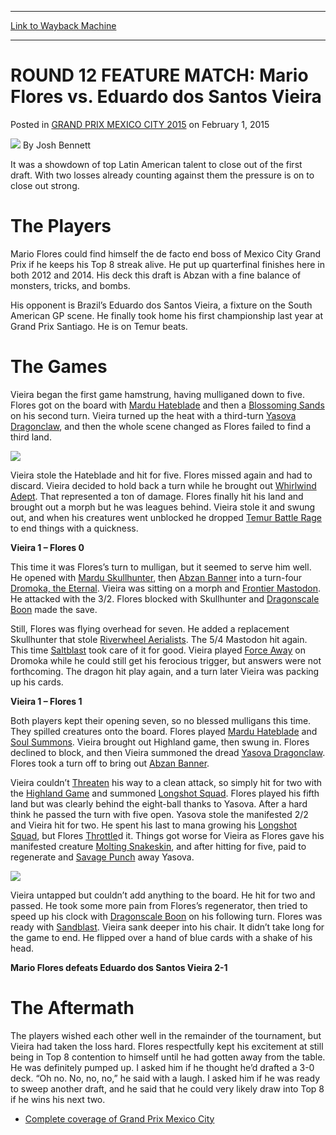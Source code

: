 
---
[Link to Wayback Machine](https://web.archive.org/web/20150911111910/http://magic.wizards.com/en/events/coverage/gpmex15/round-12-feature-match-mario-flores-vs-eduardo-dos-santos-vieira-2015-02-01)

[_metadata_:author]:- "Josh Bennett"
[_metadata_:description]:- "It was a showdown of top Latin American talent to close out of the first draft. With two losses already counting against them the pressure is on to close out strong. The Players Mario Flores could find himself the de facto end boss of Mexico City Grand Prix if he keeps his Top 8 streak alive. He put up quarterfinal finishes here in both 2012 and 2014. His deck this draft is Abzan with a fine balance of monsters, tricks, and bombs."
[_metadata_:generator]:- "Drupal 7 (http://drupal.org)"
[_metadata_:node]:- "343021"
[_metadata_:publish_date]:- "2015-02-01"
[_metadata_:source]:- "div-main-content"
[_metadata_:title]:- "ROUND 12 FEATURE MATCH: Mario Flores vs. Eduardo dos Santos Vieira"
[_metadata_:wayback_capture_timestamp]:- "2015-09-11 11:19:10"
[_metadata_:wayback_raw_url]:- "https://web.archive.org/web/20150911111910id_/http://magic.wizards.com/en/events/coverage/gpmex15/round-12-feature-match-mario-flores-vs-eduardo-dos-santos-vieira-2015-02-01"
[_metadata_:wayback_url]:- "http://magic.wizards.com/en/events/coverage/gpmex15/round-12-feature-match-mario-flores-vs-eduardo-dos-santos-vieira-2015-02-01"
---


ROUND 12 FEATURE MATCH: Mario Flores vs. Eduardo dos Santos Vieira
==================================================================



 Posted in [GRAND PRIX MEXICO CITY 2015](/en/events/coverage/gpmex15)
 on February 1, 2015 






![](https://media.magic.wizards.com/styles/auth_small/public/images/person/authorpic_joshbennett.jpg)
By Josh Bennett










It was a showdown of top Latin American talent to close out of the first draft. With two losses already counting against them the pressure is on to close out strong.


The Players
===========


Mario Flores could find himself the de facto end boss of Mexico City Grand Prix if he keeps his Top 8 streak alive. He put up quarterfinal finishes here in both 2012 and 2014. His deck this draft is Abzan with a fine balance of monsters, tricks, and bombs.


His opponent is Brazil’s Eduardo dos Santos Vieira, a fixture on the South American GP scene. He finally took home his first championship last year at Grand Prix Santiago. He is on Temur beats.


The Games
=========


Vieira began the first game hamstrung, having mulliganed down to five. Flores got on the board with [Mardu Hateblade](http://gatherer.wizards.com/Pages/Card/Details.aspx?name=Mardu+Hateblade) and then a [Blossoming Sands](http://gatherer.wizards.com/Pages/Card/Details.aspx?name=Blossoming+Sands) on his second turn. Vieira turned up the heat with a third-turn [Yasova Dragonclaw](http://gatherer.wizards.com/Pages/Card/Details.aspx?name=Yasova+Dragonclaw), and then the whole scene changed as Flores failed to find a third land.


![](https://media.wizards.com/2015/events/gpmex15/r12fm.jpg)  



Vieira stole the Hateblade and hit for five. Flores missed again and had to discard. Vieira decided to hold back a turn while he brought out [Whirlwind Adept](http://gatherer.wizards.com/Pages/Card/Details.aspx?name=Whirlwind+Adept). That represented a ton of damage. Flores finally hit his land and brought out a morph but he was leagues behind. Vieira stole it and swung out, and when his creatures went unblocked he dropped [Temur Battle Rage](http://gatherer.wizards.com/Pages/Card/Details.aspx?name=Temur+Battle+Rage) to end things with a quickness.


**Vieira 1 – Flores 0**


This time it was Flores’s turn to mulligan, but it seemed to serve him well. He opened with [Mardu Skullhunter](http://gatherer.wizards.com/Pages/Card/Details.aspx?name=Mardu+Skullhunter), then [Abzan Banner](http://gatherer.wizards.com/Pages/Card/Details.aspx?name=Abzan+Banner) into a turn-four [Dromoka, the Eternal](http://gatherer.wizards.com/Pages/Card/Details.aspx?name=Dromoka%2C+the+Eternal). Vieira was sitting on a morph and [Frontier Mastodon](http://gatherer.wizards.com/Pages/Card/Details.aspx?name=Frontier+Mastodon). He attacked with the 3/2. Flores blocked with Skullhunter and [Dragonscale Boon](http://gatherer.wizards.com/Pages/Card/Details.aspx?name=Dragonscale+Boon) made the save.


Still, Flores was flying overhead for seven. He added a replacement Skullhunter that stole [Riverwheel Aerialists](http://gatherer.wizards.com/Pages/Card/Details.aspx?name=Riverwheel+Aerialists). The 5/4 Mastodon hit again. This time [Saltblast](http://gatherer.wizards.com/Pages/Card/Details.aspx?name=Saltblast) took care of it for good. Vieira played [Force Away](http://gatherer.wizards.com/Pages/Card/Details.aspx?name=Force+Away) on Dromoka while he could still get his ferocious trigger, but answers were not forthcoming. The dragon hit play again, and a turn later Vieira was packing up his cards.


**Vieira 1 – Flores 1**


Both players kept their opening seven, so no blessed mulligans this time. They spilled creatures onto the board. Flores played [Mardu Hateblade](http://gatherer.wizards.com/Pages/Card/Details.aspx?name=Mardu+Hateblade) and [Soul Summons](http://gatherer.wizards.com/Pages/Card/Details.aspx?name=Soul+Summons). Vieira brought out Highland game, then swung in. Flores declined to block, and then Vieira summoned the dread [Yasova Dragonclaw](http://gatherer.wizards.com/Pages/Card/Details.aspx?name=Yasova+Dragonclaw). Flores took a turn off to bring out [Abzan Banner](http://gatherer.wizards.com/Pages/Card/Details.aspx?name=Abzan+Banner).


Vieira couldn’t [Threaten](http://gatherer.wizards.com/Pages/Card/Details.aspx?name=Threaten) his way to a clean attack, so simply hit for two with the [Highland Game](http://gatherer.wizards.com/Pages/Card/Details.aspx?name=Highland+Game) and summoned [Longshot Squad](http://gatherer.wizards.com/Pages/Card/Details.aspx?name=Longshot+Squad). Flores played his fifth land but was clearly behind the eight-ball thanks to Yasova. After a hard think he passed the turn with five open. Yasova stole the manifested 2/2 and Vieira hit for two. He spent his last to mana growing his [Longshot Squad](http://gatherer.wizards.com/Pages/Card/Details.aspx?name=Longshot+Squad), but Flores [Throttle](http://gatherer.wizards.com/Pages/Card/Details.aspx?name=Throttle)d it. Things got worse for Vieira as Flores gave his manifested creature [Molting Snakeskin](http://gatherer.wizards.com/Pages/Card/Details.aspx?name=Molting+Snakeskin), and after hitting for five, paid to regenerate and [Savage Punch](http://gatherer.wizards.com/Pages/Card/Details.aspx?name=Savage+Punch) away Yasova.


![](https://media.wizards.com/2015/events/gpmex15/r12Flores.jpg)  



Vieira untapped but couldn’t add anything to the board. He hit for two and passed. He took some more pain from Flores’s regenerator, then tried to speed up his clock with [Dragonscale Boon](http://gatherer.wizards.com/Pages/Card/Details.aspx?name=Dragonscale+Boon) on his following turn. Flores was ready with [Sandblast](http://gatherer.wizards.com/Pages/Card/Details.aspx?name=Sandblast). Vieira sank deeper into his chair. It didn’t take long for the game to end. He flipped over a hand of blue cards with a shake of his head.


**Mario Flores defeats Eduardo dos Santos Vieira 2-1**


The Aftermath
=============


The players wished each other well in the remainder of the tournament, but Vieira had taken the loss hard. Flores respectfully kept his excitement at still being in Top 8 contention to himself until he had gotten away from the table. He was definitely pumped up. I asked him if he thought he’d drafted a 3-0 deck. “Oh no. No, no, no,” he said with a laugh. I asked him if he was ready to sweep another draft, and he said that he could very likely draw into Top 8 if he wins his next two.



* [Complete coverage of Grand Prix Mexico City](/node/341351)

 




